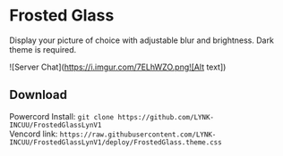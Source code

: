 # Frosted Glass

Display your picture of choice with adjustable blur and brightness. Dark theme is required.

![Server Chat](https://i.imgur.com/7ELhWZO.png![Alt text])

## Download

Powercord Install: `git clone https://github.com/LYNK-INCUU/FrostedGlassLynV1`  
Vencord link: `https://raw.githubusercontent.com/LYNK-INCUU/FrostedGlassLynV1/deploy/FrostedGlass.theme.css`


